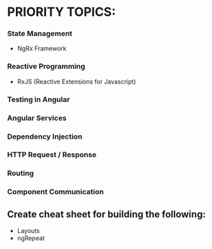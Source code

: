 # PRIORITY TOPICS:

### State Management

- NgRx Framework

### Reactive Programming

- RxJS (Reactive Extensions for Javascript)

### Testing in Angular

### Angular Services

### Dependency Injection

### HTTP Request / Response

### Routing

### Component Communication

## Create cheat sheet for building the following:

- Layouts
- ngRepeat
